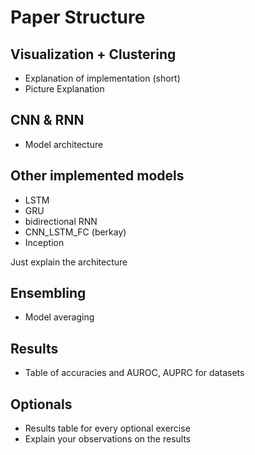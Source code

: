 # Paper Structure 

## Visualization + Clustering  
- Explanation of implementation (short)
- Picture Explanation

## CNN & RNN 
- Model architecture 

## Other implemented models 
- LSTM
- GRU
- bidirectional RNN
- CNN_LSTM_FC (berkay)
- Inception

Just explain the architecture 

## Ensembling
- Model averaging

## Results 
- Table of accuracies and AUROC, AUPRC for datasets 

## Optionals 
- Results table for every optional exercise 
- Explain your observations on the results 


